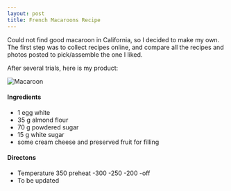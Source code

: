 ```yaml
---
layout: post
title: French Macaroons Recipe
---
```


Could not find good macaroon in California, so I decided to make my own. 
The first step was to collect recipes online, and compare all the 
recipes and photos posted to pick/assemble the one I liked. 

After several trials, here is my product:

![Macaroon](https://wanruyang.github.io/images/macaroon.jpg)

#### Ingredients
- 1 egg white
- 35 g almond flour
- 70 g powdered sugar
- 15 g white sugar
- some cream cheese and preserved fruit for filling 

#### Directons
- Temperature 350 preheat -300 -250 -200 -off
- To be updated 


